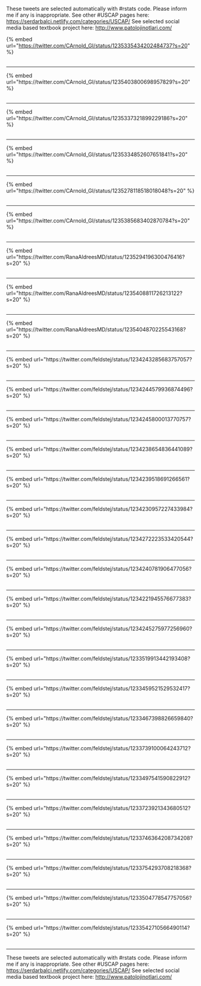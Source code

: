 

These tweets are selected automatically with #rstats code. Please inform me if any is inappropriate.
See other #USCAP pages here: https://serdarbalci.netlify.com/categories/USCAP/ 
See selected social media based textbook project here: http://www.patolojinotlari.com/

{% embed url="https://twitter.com/CArnold_GI/status/1235335434202484737?s=20" %}<br>
<br>
<hr>
{% embed url="https://twitter.com/CArnold_GI/status/1235403800698957829?s=20" %}<br>
<br>
<hr>
{% embed url="https://twitter.com/CArnold_GI/status/1235337321899229186?s=20" %}<br>
<br>
<hr>
{% embed url="https://twitter.com/CArnold_GI/status/1235334852607651841?s=20" %}<br>
<br>
<hr>
{% embed url="https://twitter.com/CArnold_GI/status/1235278118518018048?s=20" %}<br>
<br>
<hr>
{% embed url="https://twitter.com/CArnold_GI/status/1235385683402870784?s=20" %}<br>
<br>
<hr>
{% embed url="https://twitter.com/RanaAldreesMD/status/1235294196300476416?s=20" %}<br>
<br>
<hr>
{% embed url="https://twitter.com/RanaAldreesMD/status/1235408811726213122?s=20" %}<br>
<br>
<hr>
{% embed url="https://twitter.com/RanaAldreesMD/status/1235404870225543168?s=20" %}<br>
<br>
<hr>
{% embed url="https://twitter.com/feldstej/status/1234243285683757057?s=20" %}<br>
<br>
<hr>
{% embed url="https://twitter.com/feldstej/status/1234244579936874496?s=20" %}<br>
<br>
<hr>
{% embed url="https://twitter.com/feldstej/status/1234245800013770757?s=20" %}<br>
<br>
<hr>
{% embed url="https://twitter.com/feldstej/status/1234238654836441089?s=20" %}<br>
<br>
<hr>
{% embed url="https://twitter.com/feldstej/status/1234239518691266561?s=20" %}<br>
<br>
<hr>
{% embed url="https://twitter.com/feldstej/status/1234230957227433984?s=20" %}<br>
<br>
<hr>
{% embed url="https://twitter.com/feldstej/status/1234272223533420544?s=20" %}<br>
<br>
<hr>
{% embed url="https://twitter.com/feldstej/status/1234240781906477056?s=20" %}<br>
<br>
<hr>
{% embed url="https://twitter.com/feldstej/status/1234221945576677383?s=20" %}<br>
<br>
<hr>
{% embed url="https://twitter.com/feldstej/status/1234245275977256960?s=20" %}<br>
<br>
<hr>
{% embed url="https://twitter.com/feldstej/status/1233519913442193408?s=20" %}<br>
<br>
<hr>
{% embed url="https://twitter.com/feldstej/status/1233459521529532417?s=20" %}<br>
<br>
<hr>
{% embed url="https://twitter.com/feldstej/status/1233467398826659840?s=20" %}<br>
<br>
<hr>
{% embed url="https://twitter.com/feldstej/status/1233739100064243712?s=20" %}<br>
<br>
<hr>
{% embed url="https://twitter.com/feldstej/status/1233497541590822912?s=20" %}<br>
<br>
<hr>
{% embed url="https://twitter.com/feldstej/status/1233723921343680512?s=20" %}<br>
<br>
<hr>
{% embed url="https://twitter.com/feldstej/status/1233746364208734208?s=20" %}<br>
<br>
<hr>
{% embed url="https://twitter.com/feldstej/status/1233754293708218368?s=20" %}<br>
<br>
<hr>
{% embed url="https://twitter.com/feldstej/status/1233504778547757056?s=20" %}<br>
<br>
<hr>
{% embed url="https://twitter.com/feldstej/status/1233542710566490114?s=20" %}<br>
<br>
<hr>


These tweets are selected automatically with #rstats code. Please inform me if any is inappropriate.
See other #USCAP pages here: https://serdarbalci.netlify.com/categories/USCAP/ 
See selected social media based textbook project here: http://www.patolojinotlari.com/
